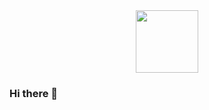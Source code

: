 <div id="header" align="center">
  <img src="https://giphy.com/stickers/dev-developers-yooda-KJmbSTSyIzetubNgJ5" width="100"/>
</div>


### Hi there 👋

<!--
**andreaborelli/andreaborelli** is a ✨ _special_ ✨ repository because its `README.md` (this file) appears on your GitHub profile.

Here are some ideas to get you started:

- 🔭 I’m currently working on ...
- 🌱 I’m currently learning ...
- 👯 I’m looking to collaborate on ...
- 🤔 I’m looking for help with ...
- 💬 Ask me about ...
- 📫 How to reach me: ...
- 😄 Pronouns: ...
- ⚡ Fun fact: ...
-->
